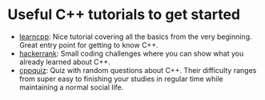 # Useful C++ tutorials to get started

- [learncpp](https://www.learncpp.com/): Nice tutorial covering all the basics from the very beginning. Great entry point for getting to know C++.
- [hackerrank](https://www.hackerrank.com/domains/cpp): Small coding challenges where you can show what you already learned about C++.
- [cppquiz](https://cppquiz.org/quiz/question/1): Quiz with random questions about C++. Their difficulty ranges from super easy to finishing your studies in regular time while maintaining a normal social life.
